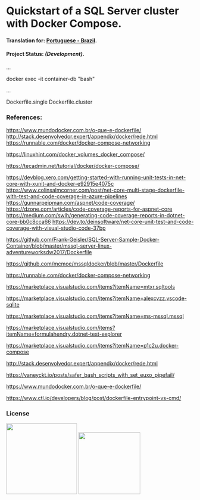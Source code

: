 
# Quickstart of a SQL Server cluster with Docker Compose.

#### Translation for: **[Portuguese - Brazil](https://github.com/alisonbuss/quickstart-mssql/blob/master/README_LANG_PT-BR.md)**.

#### Project Status: *(Development)*.

...


docker exec -it container-db "bash"

...

Dockerfile.single
Dockerfile.cluster


### References:


https://www.mundodocker.com.br/o-que-e-dockerfile/
http://stack.desenvolvedor.expert/appendix/docker/rede.html
https://runnable.com/docker/docker-compose-networking

https://linuxhint.com/docker_volumes_docker_compose/


https://tecadmin.net/tutorial/docker/docker-compose/

https://devblog.xero.com/getting-started-with-running-unit-tests-in-net-core-with-xunit-and-docker-e92915e4075c
https://www.colinsalmcorner.com/post/net-core-multi-stage-dockerfile-with-test-and-code-coverage-in-azure-pipelines
https://gunnarpeipman.com/aspnet/code-coverage/
https://dzone.com/articles/code-coverage-reports-for-aspnet-core
https://medium.com/swlh/generating-code-coverage-reports-in-dotnet-core-bb0c8cca66
https://dev.to/deinsoftware/net-core-unit-test-and-code-coverage-with-visual-studio-code-37bp

https://github.com/Frank-Geisler/SQL-Server-Sample-Docker-Container/blob/master/mssql-server-linux-adventureworksdw2017/Dockerfile

https://github.com/mcmoe/mssqldocker/blob/master/Dockerfile

https://runnable.com/docker/docker-compose-networking



https://marketplace.visualstudio.com/items?itemName=mtxr.sqltools

https://marketplace.visualstudio.com/items?itemName=alexcvzz.vscode-sqlite

https://marketplace.visualstudio.com/items?itemName=ms-mssql.mssql


https://marketplace.visualstudio.com/items?itemName=formulahendry.dotnet-test-explorer

https://marketplace.visualstudio.com/items?itemName=p1c2u.docker-compose



http://stack.desenvolvedor.expert/appendix/docker/rede.html

https://vaneyckt.io/posts/safer_bash_scripts_with_set_euxo_pipefail/

https://www.mundodocker.com.br/o-que-e-dockerfile/

https://www.ctl.io/developers/blog/post/dockerfile-entrypoint-vs-cmd/





### License

[<img width="190" src="https://raw.githubusercontent.com/alisonbuss/my-licenses/master/files/logo-open-source-550x200px.png">](https://opensource.org/licenses)
[<img width="166" src="https://raw.githubusercontent.com/alisonbuss/my-licenses/master/files/icon-license-mit-500px.png">](https://github.com/alisonbuss/quickstart-mssql/blob/master/LICENSE)

